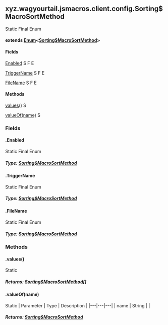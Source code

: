 

xyz.wagyourtail.jsmacros.client.config.Sorting$MacroSortMethod
--------------------------------------------------------------

Static
Final
Enum
#### extends [Enum](https://docs.oracle.com/javase/8/docs/api/index.html?java/lang/Enum.html)<[Sorting$MacroSortMethod](#)>

#### Fields

[Enabled](#Enabled)
S
F
E


[TriggerName](#TriggerName)
S
F
E


[FileName](#FileName)
S
F
E



#### Methods

[values()](#values-)
S


[valueOf(name)](#valueOf-String-)
S



### Fields

#### .Enabled

Static
Final
Enum

##### Type: [Sorting$MacroSortMethod](#)



#### .TriggerName

Static
Final
Enum

##### Type: [Sorting$MacroSortMethod](#)



#### .FileName

Static
Final
Enum

##### Type: [Sorting$MacroSortMethod](#)



### Methods

#### .values()

Static

##### Returns: [Sorting$MacroSortMethod](#)[]



#### .valueOf(name)

Static
| Parameter | Type | Description |
|---|---|---|
| name | String |  |

##### Returns: [Sorting$MacroSortMethod](#)




